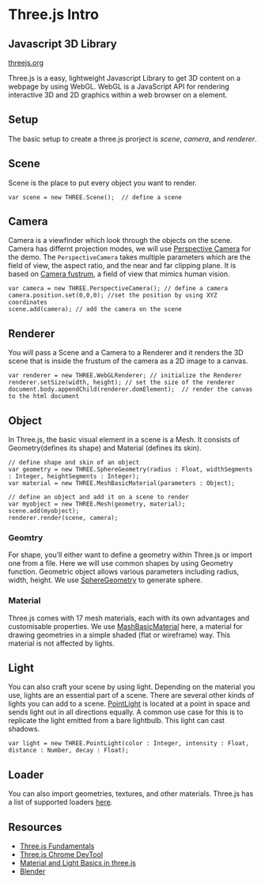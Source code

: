 # Three.js Intro

## Javascript 3D Library

[threejs.org](https://threejs.org)

Three.js is a easy, lightweight Javascript Library to get 3D content on a webpage by using WebGL. WebGL is a JavaScript API for rendering interactive 3D and 2D graphics within a web browser on a <canvas> element.


## Setup
The basic setup to create a three.js prorject is *scene*, *camera*, and *renderer*.


## Scene
Scene is the place to put every object you want to render. 

```
var scene = new THREE.Scene();  // define a scene
```


## Camera

Camera is a viewfinder which look through the objects on the scene. Camera has differnt projection modes, we will use [Perspective Camera](https://threejs.org/docs/index.html#api/en/cameras/PerspectiveCamera) for the demo. The `PerspectiveCamera` takes multiple parameters which are the field of view, the aspect ratio, and the near and far clipping plane. It is based on [Camera fustrum](http://learnwebgl.brown37.net/08_projections/projections_perspective.html), a field of view that mimics human vision.

```
var camera = new THREE.PerspectiveCamera(); // define a camera
camera.position.set(0,0,0); //set the position by using XYZ coordinates
scene.add(camera); // add the camera on the scene
```


## Renderer

You will pass a Scene and a Camera to a Renderer and it renders the 3D scene that is inside the frustum of the camera as a 2D image to a canvas. 

```
var renderer = new THREE.WebGLRenderer; // initialize the Renderer 
renderer.setSize(width, height); // set the size of the renderer
document.body.appendChild(renderer.domElement);  // render the canvas to the html document
```

## Object 
In Three.js, the basic visual element in a scene is a Mesh. It consists of Geometry(defines its shape) and Material (defines its skin). 
```
// define shape and skin of an object
var geometry = new THREE.SphereGeometry(radius : Float, widthSegments : Integer, heightSegments : Integer);
var material = new THREE.MeshBasicMaterial(parameters : Object); 

// define an object and add it on a scene to render
var myobject = new THREE.Mesh(geometry, material); 
scene.add(myobject);
renderer.render(scene, camera);
```

### Geomtry
For shape, you’ll either want to define a geometry within Three.js or import one from a file. Here we will use common shapes by using Geometry function. Geometric object allows various parameters including radius, width, height. We use [SphereGeometry](https://threejs.org/docs/#api/en/geometries/SphereGeometry) to generate sphere.

### Material
Three.js comes with 17 mesh materials, each with its own advantages and customisable properties. We use [MashBasicMaterial](https://threejs.org/docs/#api/en/materials/MeshBasicMaterial) here, a material for drawing geometries in a simple shaded (flat or wireframe) way. This material is not affected by lights.

## Light
You can also craft your scene by using light. Depending on the material you use, lights are an essential part of a scene. There are several other kinds of lights you can add to a scene. [PointLight](https://threejs.org/docs/#api/en/lights/PointLight) is located at a point in space and sends light out in all directions equally. A common use case for this is to replicate the light emitted from a bare lightbulb. This light can cast shadows.


```
var light = new THREE.PointLight(color : Integer, intensity : Float, distance : Number, decay : Float); 
```

## Loader
You can also import geometries, textures, and other materials. Three.js has a list of supported loaders [here](https://threejs.org/docs/index.html#manual/en/introduction/Loading-3D-models).



## Resources
- [Three.js Fundamentals](https://threejsfundamentals.org/)
- [Three.js Chrome DevTool](https://chrome.google.com/webstore/detail/threejs-developer-tools/ebpnegggocnnhleeicgljbedjkganaek)
- [Material and Light Basics in three.js](http://blog.disignstudio.com/materials-and-light-basics-in-three-js/)
- [Blender](https://www.blender.org/)
